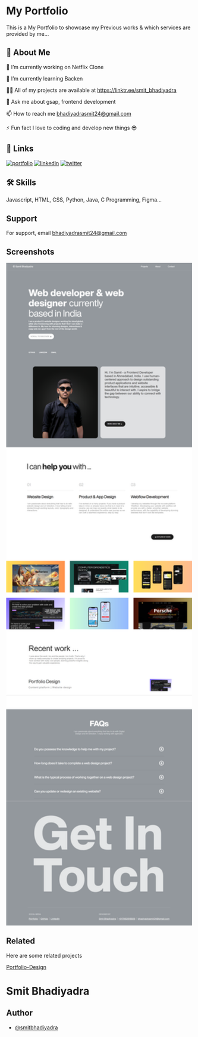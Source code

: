 
# My Portfolio

This is a My Portfolio to showcase my Previous works & which services are provided by me...


## 🚀 About Me
🔭 I’m currently working on Netflix Clone

🌱 I’m currently learning Backen

👨‍💻 All of my projects are available at https://linktr.ee/smit_bhadiyadra

💬 Ask me about gsap, frontend development

📫 How to reach me bhadiyadrasmit24@gmail.com

⚡ Fun fact I love to coding and develop new things 😎


## 🔗 Links
[![portfolio](https://img.shields.io/badge/my_portfolio-000?style=for-the-badge&logo=ko-fi&logoColor=white)](https://smitbhadiyadra.github.io/Smit-Bhadiyadra/)
[![linkedin](https://img.shields.io/badge/linkedin-0A66C2?style=for-the-badge&logo=linkedin&logoColor=white)](https://www.linkedin.com/in/samit-bhadiyadra/)
[![twitter](https://img.shields.io/badge/github-1DA1F2?style=for-the-badge&logo=github&logoColor=white)](https://github.com/smitbhadiyadra)


## 🛠 Skills
Javascript, HTML, CSS, Python, Java, C Programming, Figma...


## Support

For support, email bhadiyadrasmit24@gmail.com


## Screenshots

<img align="center" alt="coding" width="500" src="site.png">


## Related

Here are some related projects

[Portfolio-Design](https://smitbhadiyadra.github.io/Resume-Design/)

# Smit Bhadiyadra

## Author

- [@smitbhadiyadra](https://github.com/smitbhadiyadra)

